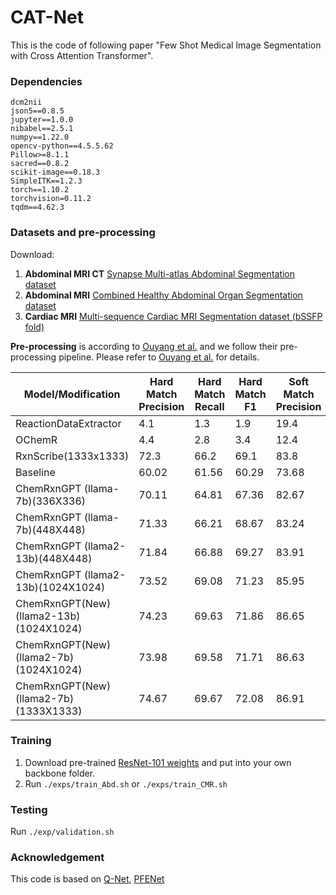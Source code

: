 # CAT-Net
This is the code of following paper "Few Shot Medical Image Segmentation with Cross Attention Transformer".
### Dependencies
```
dcm2nii
json5==0.8.5
jupyter==1.0.0
nibabel==2.5.1
numpy==1.22.0
opencv-python==4.5.5.62
Pillow>=8.1.1
sacred==0.8.2
scikit-image==0.18.3
SimpleITK==1.2.3
torch==1.10.2
torchvision=0.11.2
tqdm==4.62.3
```

### Datasets and pre-processing

Download:  
1. **Abdominal MRI CT**  [Synapse Multi-atlas Abdominal Segmentation dataset](https://www.synapse.org/#!Synapse:syn3193805/wiki/217789)
2. **Abdominal MRI**  [Combined Healthy Abdominal Organ Segmentation dataset](https://chaos.grand-challenge.org/)  
3. **Cardiac MRI** [Multi-sequence Cardiac MRI Segmentation dataset (bSSFP fold)](http://www.sdspeople.fudan.edu.cn/zhuangxiahai/0/mscmrseg/)  

**Pre-processing** is according to [Ouyang et al.](https://github.com/cheng-01037/Self-supervised-Fewshot-Medical-Image-Segmentation.git) and we follow their pre-processing pipeline. Please refer to [Ouyang et al.](https://github.com/cheng-01037/Self-supervised-Fewshot-Medical-Image-Segmentation.git) for details.


| Model/Modification       | Hard Match Precision | Hard Match Recall | Hard Match F1 | Soft Match Precision | Soft Match Recall | Soft Match F1 |
|--------------------------|----------------------|-------------------|---------------|----------------------|-------------------|---------------|
| ReactionDataExtractor    | 4.1                  | 1.3               | 1.9           | 19.4                 | 5.9               | 9.0           |
| OChemR                   | 4.4                  | 2.8               | 3.4           | 12.4                 | 7.9               | 9.6           |
| RxnScribe(1333x1333)     | 72.3                 | 66.2              | 69.1          | 83.8                 | 76.5              | 80.0          |
|Baseline                | 60.02                | 61.56             | 60.29        | 73.68                | 74.35             | 74.01         |
| ChemRxnGPT (llama-7b)(336X336)      | 70.11                | 64.81             | 67.36      | 82.67                | 78.04           | 80.30         |
| ChemRxnGPT (llama-7b)(448X448)      | 71.33                | 66.21             | 68.67      | 83.24                | 79.42           | 81.29        |
| ChemRxnGPT (llama2-13b)(448X448)    | 71.84                | 66.88             | 69.27       | 83.91                | 80.12          | 81.97         |
| ChemRxnGPT (llama2-13b)(1024X1024)  | 73.52               | 69.08             | 71.23       | 85.95                | 82.54           | 84.21         |
| ChemRxnGPT(New)(llama2-13b)(1024X1024)  | 74.23               | 69.63             | 71.86       | 86.65                | 82.42           | 84.48         |
| ChemRxnGPT(New)(llama2-7b)(1024X1024)  | 73.98               | 69.58             | 71.71       | 86.63                | 82.39           | 84.46         |
| ChemRxnGPT(New)(llama2-7b)(1333X1333)  | 74.67               | 69.67             | 72.08       | 86.91                | 82.77          | 84.79         |


### Training  
1. Download pre-trained [ResNet-101 weights](https://download.pytorch.org/models/resnet101-63fe2227.pth) and put into your own backbone folder.
2. Run `./exps/train_Abd.sh` or `./exps/train_CMR.sh`

### Testing
Run `./exp/validation.sh`

### Acknowledgement
This code is based on [Q-Net](https://github.com/zjlab-ammi/q-net), [PFENet](https://github.com/dvlab-research/PFENet)

